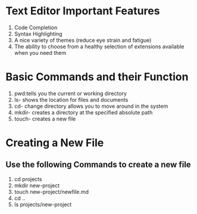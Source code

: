 # Text Editor Important Features
1. Code Completion
2. Syntax Highlighting
3. A nice variety of themes (reduce eye strain and fatigue)
4. The ability to choose from a healthy selection of extensions available when you need them

# Basic Commands and their Function
1. pwd:tells you the current or working directory
2. ls- shows the location for files and documents
3. cd- change directory allows you to move around in the system
4. mkdir- creates a directory at the specified absolute path
5. touch- creates a new file

# Creating a New File
## Use the following Commands to create a new file
1. cd projects
2. mkdir new-project
3. touch new-project/newfile.md
4. cd ..
5. ls projects/new-project
